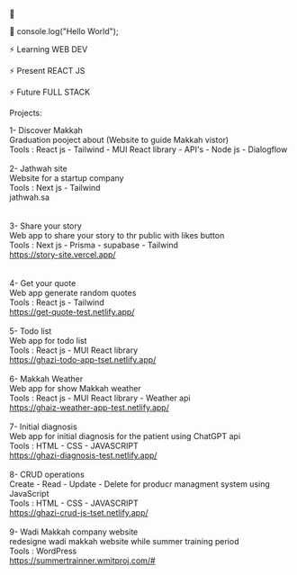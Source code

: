 👋
 
💬 console.log("Hello World");

⚡ Learning WEB DEV

⚡ Present REACT JS

⚡ Future FULL STACK

Projects:

1- Discover Makkah <br>
Graduation pooject about (Website to guide Makkah vistor)<br>
Tools : React js - Tailwind - MUI React library - API's -  Node js - Dialogflow<br>
<br>
2- Jathwah site <br>
Website for a startup company<br>
Tools : Next js - Tailwind<br>
jathwah.sa<br>
<br>
<br>
3- Share your story <br>
Web app to share your story to thr public with likes button<br>
Tools : Next js - Prisma - supabase - Tailwind<br>
https://story-site.vercel.app/<br>
<br>
<br>
4- Get your quote <br>
Web app generate random quotes<br>
Tools : React js - Tailwind<br>
https://get-quote-test.netlify.app/<br>
<br>
5- Todo list <br>
Web app for todo list <br>
Tools : React js - MUI React library <br>
https://ghazi-todo-app-tset.netlify.app/<br>
<br>
6- Makkah Weather<br>
Web app for show Makkah weather<br>
Tools : React js - MUI React library - Weather api<br>
https://ghaiz-weather-app-test.netlify.app/<br>
<br>
7- Initial diagnosis<br>
Web app for initial diagnosis for the patient using ChatGPT api<br>
Tools : HTML - CSS - JAVASCRIPT<br>
https://ghazi-diagnosis-test.netlify.app/<br>
<br>
8- CRUD operations<br>
Create - Read - Update - Delete for producr managment system using JavaScript<br>
Tools : HTML - CSS - JAVASCRIPT<br>
https://ghazi-crud-js-tset.netlify.app/<br>
<br>
9- Wadi Makkah company website<br>
redesigne wadi makkah website while summer training period<br>
Tools : WordPress<br>
https://summertrainner.wmitproj.com/#<br>


